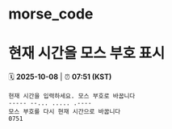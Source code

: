 # morse_code
# 현재 시간을 모스 부호 표시
<!-- MORSE_TIME_START -->
🗓️ **2025-10-08** | ⏰ **07:51 (KST)**

```
현재 시간을 입력하세요. 모스 부호로 바꿉니다
----- --... ..... .----
모스 부호를 다시 현재 시간으로 바꿉니다
0751
```
<!-- MORSE_TIME_END -->

